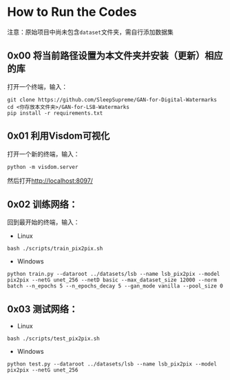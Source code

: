 # How to Run the Codes

注意：原始项目中尚未包含`dataset`文件夹，需自行添加数据集

## 0x00 将当前路径设置为本文件夹并安装（更新）相应的库
打开一个终端，输入：
```
git clone https://github.com/SleepSupreme/GAN-for-Digital-Watermarks
cd <你存放本文件夹>/GAN-for-LSB-Watermarks
pip install -r requirements.txt
```

## 0x01 利用Visdom可视化
打开一个新的终端，输入：
```
python -m visdom.server
```
然后打开[http://localhost:8097/](http://localhost:8097/)

## 0x02 训练网络：
回到最开始的终端，输入：
- Linux
```
bash ./scripts/train_pix2pix.sh
```
- Windows
```
python train.py --dataroot ../datasets/lsb --name lsb_pix2pix --model pix2pix --netG unet_256 --netD basic --max_dataset_size 12000 --norm batch --n_epochs 5 --n_epochs_decay 5 --gan_mode vanilla --pool_size 0
```

## 0x03 测试网络：
- Linux
```
bash ./scripts/test_pix2pix.sh
```
- Windows
```
python test.py --dataroot ../datasets/lsb --name lsb_pix2pix --model pix2pix --netG unet_256
```